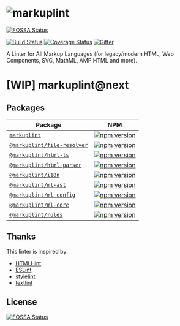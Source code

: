 # ![markuplint](https://cdn.rawgit.com/YusukeHirao/markuplint/HEAD/media/logo-v.svg)
[![FOSSA Status](https://app.fossa.io/api/projects/git%2Bgithub.com%2Fmarkuplint%2Fmarkuplint.svg?type=shield)](https://app.fossa.io/projects/git%2Bgithub.com%2Fmarkuplint%2Fmarkuplint?ref=badge_shield)

<!-- [![npm version](https://badge.fury.io/js/markuplint.svg)](https://badge.fury.io/js/markuplint) -->

[![Build Status](https://travis-ci.org/markuplint/markuplint.svg?branch=next)](https://travis-ci.org/markuplint/markuplint)
[![Coverage Status](https://coveralls.io/repos/github/markuplint/markuplint/badge.svg?branch=next)](https://coveralls.io/github/markuplint/markuplint?branch=next)
[![Gitter](https://badges.gitter.im/markuplint/community.svg)](https://gitter.im/markuplint/community?utm_source=badge&utm_medium=badge&utm_campaign=pr-badge)

A Linter for All Markup Languages (for legacy/modern HTML, Web Components, SVG, MathML, AMP HTML and more).

# [WIP] markuplint@next

## Packages

|Package|NPM
---|---
[`markuplint`](./packages/markuplint)|[![npm version](https://badge.fury.io/js/markuplint.svg)](https://badge.fury.io/js/markuplint)
[`@markuplint/file-resolver`](./packages/@markuplint/file-resolver)|[![npm version](https://badge.fury.io/js/%40markuplint%2Ffile-resolver.svg)](https://www.npmjs.com/package/@markuplint/file-resolver)
[`@markuplint/html-ls`](./packages/@markuplint/html-ls)|[![npm version](https://badge.fury.io/js/%40markuplint%2Fhtml-ls.svg)](https://badge.fury.io/js/%40markuplint%2Fhtml-ls)
[`@markuplint/html-parser`](./packages/@markuplint/html-parser)|[![npm version](https://badge.fury.io/js/%40markuplint%2Fhtml-parser.svg)](https://badge.fury.io/js/%40markuplint%2Fhtml-parser)
[`@markuplint/i18n`](./packages/@markuplint/i18n)|[![npm version](https://badge.fury.io/js/%40markuplint%2Fi18n.svg)](https://badge.fury.io/js/%40markuplint%2Fi18n)
[`@markuplint/ml-ast`](./packages/@markuplint/ml-ast)|[![npm version](https://badge.fury.io/js/%40markuplint%2Fml-ast.svg)](https://badge.fury.io/js/%40markuplint%2Fml-ast)
[`@markuplint/ml-config`](./packages/@markuplint/ml-config)|[![npm version](https://badge.fury.io/js/%40markuplint%2Fml-config.svg)](https://badge.fury.io/js/%40markuplint%2Fml-config)
[`@markuplint/ml-core`](./packages/@markuplint/ml-core)|[![npm version](https://badge.fury.io/js/%40markuplint%2Fml-core.svg)](https://badge.fury.io/js/%40markuplint%2Fml-core)
[`@markuplint/rules`](./packages/@markuplint/rules)|[![npm version](https://badge.fury.io/js/%40markuplint%2Frules.svg)](https://badge.fury.io/js/%40markuplint%2Frules)

## Thanks

This linter is inspired by:

-   [HTMLHint](http://htmlhint.com/)
-   [ESLint](https://eslint.org/)
-   [stylelint](https://stylelint.io/)
-   [textlint](https://textlint.github.io/)


## License
[![FOSSA Status](https://app.fossa.io/api/projects/git%2Bgithub.com%2Fmarkuplint%2Fmarkuplint.svg?type=large)](https://app.fossa.io/projects/git%2Bgithub.com%2Fmarkuplint%2Fmarkuplint?ref=badge_large)